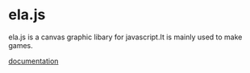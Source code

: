 # ela.js 

ela.js is a canvas graphic libary for javascript.It is mainly used to make games.

[documentation](https://muhammed-radin.github.io/ela)
